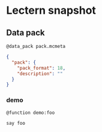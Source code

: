 # Lectern snapshot

## Data pack

`@data_pack pack.mcmeta`

```json
{
  "pack": {
    "pack_format": 18,
    "description": ""
  }
}
```

### demo

`@function demo:foo`

```mcfunction
say foo
```
